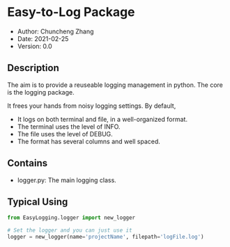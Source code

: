 # Easy-to-Log Package

- Author: Chuncheng Zhang
- Date: 2021-02-25
- Version: 0.0

## Description

The aim is to provide a reuseable logging management in python.
The core is the logging package.

It frees your hands from noisy logging settings.
By default,

- It logs on both terminal and file, in a well-organized format.
- The terminal uses the level of INFO.
- The file uses the level of DEBUG.
- The format has several columns and well spaced.

## Contains

- logger.py: The main logging class.

## Typical Using

```python
from EasyLogging.logger import new_logger

# Set the logger and you can just use it
logger = new_logger(name='projectName', filepath='logFile.log')
```
